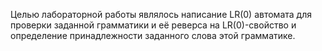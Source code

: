 Целью лабораторной работы являлось написание LR(0) автомата для проверки заданной грамматики и её реверса на LR(0)-свойство и определение принадлежности заданного слова этой грамматике.

